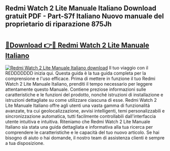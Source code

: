 ## Redmi Watch 2 Lite Manuale Italiano Download gratuit PDF - Part-S7f Italiano Nuovo manuale del proprietario di riparazione 875Jh

# <h2><a href="http://dfe4mz4.blite.top/?on=Redmi+Watch+2+Lite+Manuale+Italiano">🔗Download 👉🔴 Redmi Watch 2 Lite Manuale Italiano</a></h2>

[![Redmi Watch 2 Lite Manuale Italiano download](https://i.imgur.com/lujVjoI.png)](http://dfe4mz4.blite.top/?on=Redmi+Watch+2+Lite+Manuale+Italiano)
Il tuo viaggio con il REDDDDDDD inizia qui. Questa guida è la tua guida completa per la comprensione e l'uso efficace. Prima di mettere in funzione il tuo Redmi Watch 2 Lite Manuale Italiano, prenditi il tempo necessario per leggere attentamente questo Manuale. Contiene preziose informazioni sulle caratteristiche e le funzioni del prodotto, nonché istruzioni di installazione e istruzioni dettagliate su come utilizzare ciascuna di esse. Redmi Watch 2 Lite Manuale Italiano offre agli utenti una vasta gamma di funzionalità avanzate, tra cui geolocalizzazione, avvisi intelligenti, temi personalizzabili e sincronizzazione automatica, tutti facilmente controllabili dall'interfaccia utente intuitiva e intuitiva. Riteniamo che Redmi Watch 2 Lite Manuale Italiano sia stata una guida dettagliata e informativa alla tua ricerca per comprendere le caratteristiche e le capacità del tuo nuovo articolo. Se hai bisogno di aiuto o hai domande, il nostro team di assistenza clienti è sempre a tua disposizione.
